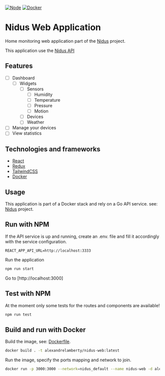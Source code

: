 [![Node](https://github.com/alexandrelamberty/nidus-web-app/actions/workflows/node.yaml/badge.svg)](https://github.com/alexandrelamberty/nidus-web-app/actions/workflows/node.yaml)
[![Docker](https://github.com/alexandrelamberty/nidus-web-app/actions/workflows/docker.yaml/badge.svg)](https://github.com/alexandrelamberty/nidus-web-app/actions/workflows/docker.yaml)

# Nidus Web Application

Home monitoring web application part of the
[Nidus](https://github.com/alexandrelamberty/nidus) project.

This application use the [Nidus API](https://github.com/alexandrelamberty/nidus-api)

## Features

- [ ] Dashboard
  - [ ] Widgets
    - [ ] Sensors
      - [ ] Humidity
      - [ ] Temperature
      - [ ] Pressure
      - [ ] Motion
    - [ ] Devices
    - [ ] Weather
- [ ] Manage your devices
- [ ] View statistics

## Technologies and frameworks

- [React](https://reactjs.org/)
- [Redux](https://redux-toolkit.js.org/)
- [TailwindCSS](https://tailwindcss.com/)
- [Docker](https://www.docker.com/)

## Usage

This application is part of a Docker stack and rely on a Go API service. see:
[Nidus](https://github.com/alexandrelamberty/nidus) project.

## Run with NPM

If the API service is up and running, create an .env. file and fill it
accordingly with the service configuration.

```properties
REACT_APP_API_URL=http://localhost:3333
```

Run the application

```bash
npm run start
```

Go to [http://localhost:3000]

## Test with NPM

At the moment only some tests for the routes and components are available!

```bash
npm run test
```

## Build and run with Docker

Build the image, see: [Dockerfile](./Dockerfile).

```bash
docker build . -t alexandrelamberty/nidus-web:latest
```

Run the image, specify the ports mapping and network to join.

```bash
docker run -p 3000:3000 --network=nidus_default --name nidus-web -d alexandrelamberty/nidus-web:latest
```
